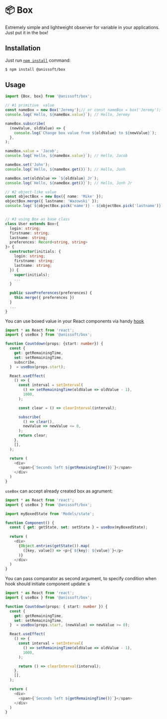 # 📦 Box  

Extremely simple and lightweight observer for variable in your applications. Just put it in the box!

## Installation
Just run [`npm install`](https://docs.npmjs.com/getting-started/installing-npm-packages-locally) command:
```bash
$ npm install @anissoft/box
```

## Usage

```ts
import {Box, box} from '@anissoft/box';

// #1 primitive  value
const nameBox = new Box('Jeremy');// or const nameBox = box('Jeremy');
console.log(`Hello, ${nameBox.value}`); // Hello, Jeremy

nameBox.subscribe(
  (newValue, oldValue) => {
    console.log(`Change box value from ${oldValue} to ${newValue}`);
  },
);

nameBox.value = 'Jacob';
console.log(`Hello, ${nameBox.value}`); // Hello, Jacob

nameBox.set('John');
console.log(`Hello, ${nameBox.get()}`); // Hello, Jonh

nameBox.set(oldValue => `${oldValue} Jr`);
console.log(`Hello, ${nameBox.get()}`); // Hello, Jonh Jr

// #2 object-like value
const objectBox = new Box({ name: 'Mike' });
objectBox.merge({ lastname: 'Wazowski' });
console.log(`${objectBox.pick('name')} - ${objectBox.pick('lastname')}`)
```

```typescript

// #3 using Box as base class
class User extends Box<{
  login: string;
  firstname: string;
  lastname: string;
  preferences: Record<string, string>
}> {
  constructor(initials: { 
    login: string;
    firstname: string;
    lastname: string;
  }) {
    super(initials);
    ...
  }

  public savePreferences(preferences) {
    this.merge({ preferences })
  }
  ...
}

```


You can use boxed value in your React components via handy [hook](https://reactjs.org/docs/hooks-overview.html)

```ts
import * as React from 'react';
import { useBox } from '@anissoft/box';

function Countdown(props: {start: number}) {
  const { 
    get: getRemainingTime, 
    set: setRemainingTime,
    subscribe,
  }  = useBox(props.start);

  React.useEffect(
    () => {
      const interval = setInterval(
        () => setRemainingTime(oldValue => oldValue - 1),
        1000,
      ); 

      const clear = () => clearInterval(interval);

      subscribe(
        () => clear(),
        newValue => newValue <= 0,
      );
      return clear;
    },
    [],
  );

  return (
    <div>
      <span>{`Seconds left ${getRemainingTime()}`}</span>
    </div>
  )
}
```

``useBox`` can accept already created box as agrument:

```ts
import * as React from 'react';
import { useBox } from '@anissoft/box';

import myBoxedState from 'Models/state';

function Component() {
  const { get: getState, set: setState } = useBox(myBoxedState);
 
  return (
    <div>
      {Object.entries(getState()).map(
        ([key, value]) => <p>{`${key}: ${value}`}</p>
      )}
    </div>
  )
}
```

You can pass comparator as second argument, to specify condition when hook should initiate component update:
s
```ts
import * as React from 'react';
import { useBox } from '@anissoft/box';

function Countdown(props: { start: number }) {
  const { 
    get: getRemainingTime, 
    set: setRemainingTime,
  }  = useBox(props.start, (newValue) => newValue >= 0);

  React.useEffect(
    () => {
      const interval = setInterval(
        () => setRemainingTime(oldValue => oldValue - 1),
        1000,
      ); 

      return () => clearInterval(interval);
    },
    [],
  );

  return (
    <div>
      <span>{`Seconds left ${getRemainingTime()}`}</span>
    </div>
  )
}
```
